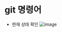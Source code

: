 # git 명령어 
* 현재 상태 확인
![image](https://user-images.githubusercontent.com/71370540/215631851-f63b4141-0745-4d9b-852c-2c647a6b0784.png)
